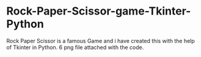 # Rock-Paper-Scissor-game-Tkinter-Python
Rock Paper Scissor is a famous Game and i have created this with the help of Tkinter in Python.
6 png file attached with the code.
